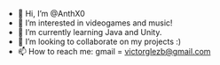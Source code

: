 - 👋 Hi, I’m @AnthX0
- 👀 I’m interested in videogames and music!
- 🌱 I’m currently learning Java and Unity.
- 💞️ I’m looking to collaborate on my projects :)
- 📫 How to reach me: gmail = victorglezb@gmail.com

<!---
AnthX0/AnthX0 is a ✨ special ✨ repository because its `README.md` (this file) appears on your GitHub profile.
You can click the Preview link to take a look at your changes.
--->
